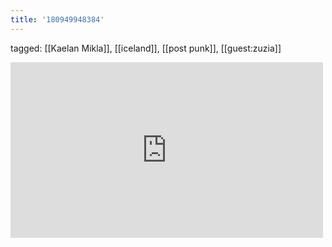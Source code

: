 ```yaml
---
title: '180949948384'
---
```

tagged: [[Kaelan Mikla]], [[iceland]], [[post punk]], [[guest:zuzia]]
<iframe allow="accelerometer; autoplay; clipboard-write; encrypted-media; gyroscope; picture-in-picture" allowfullscreen="" frameborder="0" height="281" id="youtube_iframe" src="https://www.youtube.com/embed/ImyPz4tqPFU?feature=oembed&amp;enablejsapi=1&amp;origin=https://safe.txmblr.com&amp;wmode=opaque" width="500"></iframe>
